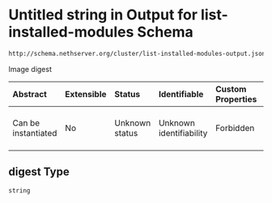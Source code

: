 # Untitled string in Output for list-installed-modules Schema

```txt
http://schema.nethserver.org/cluster/list-installed-modules-output.json#/patternProperties/.*/items/properties/digest
```

Image digest

| Abstract            | Extensible | Status         | Identifiable            | Custom Properties | Additional Properties | Access Restrictions | Defined In                                                                                               |
| :------------------ | :--------- | :------------- | :---------------------- | :---------------- | :-------------------- | :------------------ | :------------------------------------------------------------------------------------------------------- |
| Can be instantiated | No         | Unknown status | Unknown identifiability | Forbidden         | Allowed               | none                | [list-installed-modules-output.json*](cluster/list-installed-modules-output.json "open original schema") |

## digest Type

`string`
